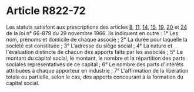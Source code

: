 # Article R822-72

Les statuts satisfont aux prescriptions des articles <a href='/affichTexteArticle.do?cidTexte=JORFTEXT000000692471&idArticle=LEGIARTI000006290490&dateTexte=&categorieLien=cid' title='Loi n° 66-879 du 29 novembre 1966 - art. 8 (M)'>8</a>, <a href='/affichTexteArticle.do?cidTexte=JORFTEXT000000692471&idArticle=LEGIARTI000006290497&dateTexte=&categorieLien=cid' title='Loi n° 66-879 du 29 novembre 1966 - art. 11 (V)'>11</a>, <a href='/affichTexteArticle.do?cidTexte=JORFTEXT000000692471&idArticle=LEGIARTI000006290502&dateTexte=&categorieLien=cid' title='Loi n° 66-879 du 29 novembre 1966 - art. 14 (M)'>14</a>, <a href='/affichTexteArticle.do?cidTexte=JORFTEXT000000692471&idArticle=LEGIARTI000006290507&dateTexte=&categorieLien=cid' title='Loi n° 66-879 du 29 novembre 1966 - art. 15 (M)'>15</a>, <a href='/affichTexteArticle.do?cidTexte=JORFTEXT000000692471&idArticle=LEGIARTI000006290544&dateTexte=&categorieLien=cid' title='Loi n° 66-879 du 29 novembre 1966 - art. 19 (V)'>19</a>, <a href='/affichTexteArticle.do?cidTexte=JORFTEXT000000692471&idArticle=LEGIARTI000006290548&dateTexte=&categorieLien=cid' title='Loi n° 66-879 du 29 novembre 1966 - art. 20 (V)'>20</a> et <a href='/affichTexteArticle.do?cidTexte=JORFTEXT000000692471&idArticle=LEGIARTI000006290552&dateTexte=&categorieLien=cid' title='Loi n° 66-879 du 29 novembre 1966 - art. 24 (V)'>24</a> de la loi n° 66-879 du 29 novembre 1966. Ils indiquent en outre :   1° Les nom, prénoms et domicile de chaque associé ;   2° La durée pour laquelle la société est constituée ;   3° L'adresse du siège social ;   4° La nature et l'évaluation distincte de chacun des apports faits par les associés ;   5° Le montant du capital social, le montant, le nombre et la répartition des parts sociales représentatives de ce capital ;   6° Le nombre des parts d'intérêts attribuées à chaque apporteur en industrie ;   7° L'affirmation de la libération totale ou partielle, selon le cas, des apports concourant à la formation du capital social.